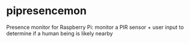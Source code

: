 # pipresencemon
Presence monitor for Raspberry Pi: monitor a PIR sensor + user input to determine if a human being is likely nearby

